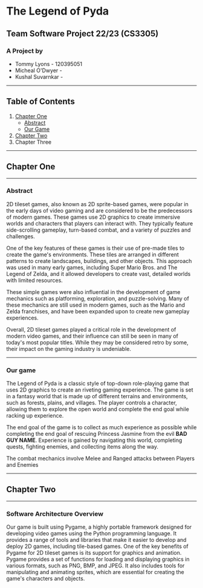 # The Legend of Pyda

## Team Software Project 22/23 (CS3305)

### A Project by

- Tommy Lyons - 120395051
- Micheal O'Dwyer - 
- Kushal Suvarnkar -

---
## Table of Contents

1. [Chapter One](#chapter-one)
   - [Abstract](#abstract)
   - [Our Game](#our-game)
2. [Chapter Two](#chapter-two)
3. Chapter Three
---

## Chapter One
---
### Abstract

2D tileset games, also known as 2D sprite-based games, were popular in the early days of video gaming and are considered to be the predecessors of modern games. These games use 2D graphics to create immersive worlds and characters that players can interact with. They typically feature side-scrolling gameplay, turn-based combat, and a variety of puzzles and challenges.

One of the key features of these games is their use of pre-made tiles to create the game's environments. These tiles are arranged in different patterns to create landscapes, buildings, and other objects. This approach was used in many early games, including Super Mario Bros. and The Legend of Zelda, and it allowed developers to create vast, detailed worlds with limited resources.

These simple games were also influential in the development of game mechanics such as platforming, exploration, and puzzle-solving. Many of these mechanics are still used in modern games, such as the Mario and Zelda franchises, and have been expanded upon to create new gameplay experiences.

Overall, 2D tileset games played a critical role in the development of modern video games, and their influence can still be seen in many of today's most popular titles. While they may be considered retro by some, their impact on the gaming industry is undeniable.


------

### Our game

The Legend of Pyda is a classic style of top-down role-playing game that uses 2D graphics to create an riveting gaming experience. The game is set in a fantasy world that is made up of different terrains and environments, such as forests, plains, and villages. The player controls a character, allowing them to explore the open world and complete the end goal while racking up experience.

The end goal of the game is to collect as much experience as possible while completing the end goal of rescuing Princess Jasmine from the evil **BAD GUY NAME**. Experience is gained by navigating this world, completing quests, fighting enemies, and collecting items along the way.

The combat mechanics involve Melee and Ranged attacks between Players and Enemies

---

## Chapter Two

---

### Software Architecture Overview

Our game is built using Pygame, a highly portable framework designed for developing video games using the Python programming language. It provides a range of tools and libraries that make it easier to develop and deploy 2D games, including tile-based games. One of the key benefits of Pygame for 2D tileset games is its support for graphics and animation. Pygame provides a set of functions for loading and displaying graphics in various formats, such as PNG, BMP, and JPEG. It also includes tools for manipulating and animating sprites, which are essential for creating the game's characters and objects.

